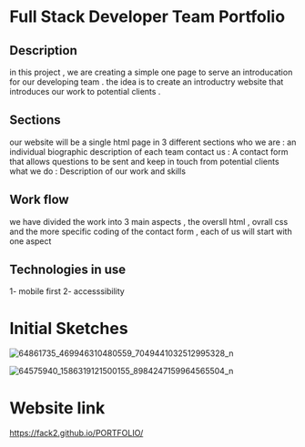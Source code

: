 

 # Full Stack Developer Team Portfolio 
 
## Description

in this project , we are creating a simple one page to serve an introducation for our developing team . the idea is to create an introductry website that introduces our work to potential clients . 

## Sections  
our website will be a single html page in 3 different sections 
who we are : an individual biographic description of each team 
contact us : A contact form that allows questions to be sent and keep in touch from potential clients 
what we do :  Description of our work and skills 

## Work flow 
we have divided  the work into 3 main aspects , the oversll html , ovrall css and the more specific coding of the contact form , each of us will start with one aspect 


## Technologies in use 
 
1- mobile first 
2- accesssibility  


# Initial Sketches 

![64861735_469946310480559_7049441032512995328_n](https://user-images.githubusercontent.com/46847635/59662909-961bf200-91b6-11e9-9ef3-7351f8d6c609.jpg)


![64575940_1586319121500155_8984247159964565504_n](https://user-images.githubusercontent.com/46847635/59662728-2dcd1080-91b6-11e9-982e-0bc94f39c9dd.jpg)

# Website link 

https://fack2.github.io/PORTFOLIO/
